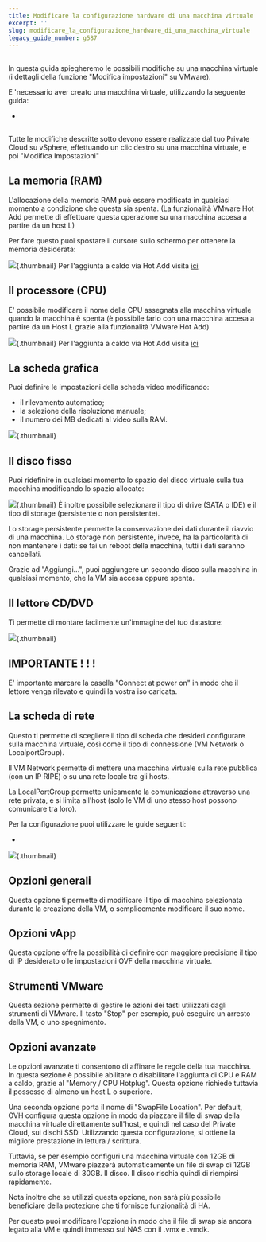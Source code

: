 ```yaml
---
title: Modificare la configurazione hardware di una macchina virtuale
excerpt: ''
slug: modificare_la_configurazione_hardware_di_una_macchina_virtuale
legacy_guide_number: g587
---
```



## 
In questa guida spiegheremo le possibili modifiche su una macchina virtuale (i dettagli della funzione "Modifica impostazioni" su VMware).

E 'necessario aver creato una macchina virtuale, utilizzando la seguente guida:


- []({legacy}607)




## 
Tutte le modifiche descritte sotto devono essere realizzate dal tuo Private Cloud su vSphere, effettuando un clic destro su una macchina virtuale, e poi "Modifica Impostazioni"


## La memoria (RAM)
L'allocazione della memoria RAM può essere modificata in qualsiasi momento a condizione che questa sia spenta. (La funzionalità VMware Hot Add permette di effettuare questa operazione su una macchina accesa a partire da un host L)

Per fare questo puoi spostare il cursore sullo schermo per ottenere la memoria desiderata:

![](images/img_53.jpg){.thumbnail}
Per l'aggiunta a caldo via Hot Add visita
[ici](#CONFIG_AND_ADVANCED_OPTIONS)


## Il processore (CPU)
E' possibile modificare il nome della CPU assegnata alla macchina virtuale quando la macchina è spenta (è possibile
farlo con una macchina accesa a partire da un Host L grazie alla funzionalità VMware Hot Add)

![](images/img_54.jpg){.thumbnail}
Per l'aggiunta a caldo via Hot Add visita
[ici](#CONFIG_AND_ADVANCED_OPTIONS)


## La scheda grafica
Puoi definire le impostazioni della scheda video modificando:

- il rilevamento automatico;
- la selezione della risoluzione manuale;
- il numero dei MB dedicati al video sulla RAM.



![](images/img_55.jpg){.thumbnail}


## Il disco fisso
Puoi ridefinire in qualsiasi momento lo spazio del disco virtuale sulla tua macchina modificando lo spazio allocato:

![](images/img_56.jpg){.thumbnail}
È inoltre possibile selezionare il tipo di drive (SATA o IDE) e il tipo di storage (persistente o non persistente).

Lo storage persistente permette la conservazione dei dati
durante il riavvio di una macchina.
Lo storage non persistente, invece, ha la particolarità di non mantenere i dati: se fai un reboot della macchina, tutti i dati saranno cancellati.

Grazie ad "Aggiungi...", puoi aggiungere un secondo disco sulla macchina in qualsiasi momento, che la VM sia accesa oppure spenta.


## Il lettore CD/DVD
Ti permette di montare facilmente un'immagine del tuo datastore:

![](images/img_62.jpg){.thumbnail}

## IMPORTANTE ! ! !
E' importante marcare la casella "Connect at power on" in modo che il lettore venga rilevato e quindi la vostra iso caricata.


## La scheda di rete
Questo ti permette di scegliere il tipo di scheda che desideri configurare sulla macchina virtuale, così come il tipo di connessione (VM Network o LocalportGroup).

Il VM Network permette di mettere una macchina virtuale sulla rete pubblica (con un IP RIPE) o su una rete locale tra gli hosts.

La LocalPortGroup permette unicamente la comunicazione attraverso una rete privata, e si limita all'host (solo le VM di uno stesso host possono comunicare tra loro).

Per la configurazione puoi utilizzare le guide seguenti:



- []({legacy}582)



![](images/img_63.jpg){.thumbnail}


## Opzioni generali
Questa opzione ti permette di modificare il tipo di macchina selezionata durante la creazione della VM, o semplicemente modificare il suo nome.


## Opzioni vApp
Questa opzione offre la possibilità di definire con maggiore precisione il tipo di IP desiderato o le impostazioni OVF della macchina virtuale.


## Strumenti VMware
Questa sezione permette di gestire le azioni dei tasti utilizzati dagli strumenti di VMware.
Il tasto "Stop" per esempio, può eseguire un arresto della VM, o uno spegnimento.


## Opzioni avanzate
Le opzioni avanzate ti consentono di affinare le regole della tua macchina. In questa sezione è possibile abilitare o disabilitare l'aggiunta di CPU e RAM a caldo, grazie al "Memory / CPU Hotplug". Questa opzione richiede tuttavia il possesso di almeno un host L o superiore.

Una seconda opzione porta il nome di "SwapFile Location". Per default, OVH configura questa opzione in modo da piazzare il file di swap della macchina virtuale direttamente sull'host, e quindi nel caso del Private Cloud, sui dischi SSD. Utilizzando questa configurazione, si ottiene la migliore prestazione in lettura / scrittura.

Tuttavia, se per esempio configuri una macchina virtuale con 12GB di memoria RAM, VMware piazzerà automaticamente un file di swap di 12GB sullo storage locale di 30GB. Il disco. Il disco rischia quindi di riempirsi rapidamente.

Nota inoltre che se utilizzi questa opzione, non sarà più possibile beneficiare della protezione che ti fornisce funzionalità di HA.

Per questo puoi modificare l'opzione in modo che il file di swap sia ancora legato alla VM e quindi immesso sul NAS con il .vmx e .vmdk.

